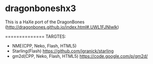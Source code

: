 dragonboneshx3
==============
This is a HaXe port of the DragonBones (http://dragonbones.github.io/index.html#.UWL1FJNlwlk)


==============
TARGTES:
- NME(CPP, Neko, Flash, HTML5)
- Starling(Flash) https://github.com/jgranick/starling
- gm2d(CPP, Neko, Flash, HTML5) https://code.google.com/p/gm2d/

